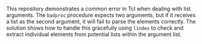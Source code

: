 This repository demonstrates a common error in Tcl when dealing with list arguments. The `badproc` procedure expects two arguments, but if it receives a list as the second argument, it will fail to parse the elements correctly. The solution shows how to handle this gracefully using `lindex` to check and extract individual elements from potential lists within the argument list.